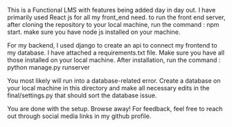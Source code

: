 This is a Functional LMS with features being added day in day out.
I have primarily used React js for all my front_end need.
to run the front end server, after cloning the repository to your local machine, run the command
: npm start.
make sure you have node js installed on your machine.

For my backend, I used django to create an api to connect my frontend to my database.
I have attached a requirements.txt file. Make sure you have all those installed on your local machine.
After installation,  run the command
: python manage.py runserver

You most likely will run into a database-related error.
Create a database on your local machine in this directory and make all necessary edits in the final/settings.py
that should sort the database issue.

You are done with the setup. Browse away!
For feedback, feel free to reach out through social media links in my github profile.
